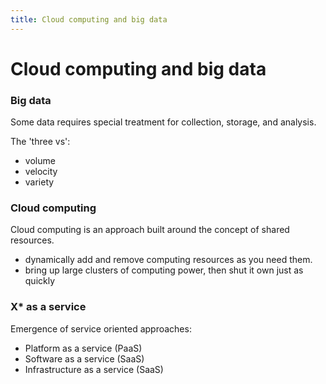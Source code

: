 ```yaml
---
title: Cloud computing and big data
---
```


# Cloud computing and big data

### Big data

Some data requires special treatment for collection, storage, and analysis.

The 'three vs':

- volume
- velocity
- variety

### Cloud computing

Cloud computing is an approach built around the concept of shared resources.

- dynamically add and remove computing resources as you need them.
- bring up large clusters of computing power, then shut it own just as quickly

### X* as a service

Emergence of service oriented approaches:

- Platform as a service (PaaS)
- Software as a service (SaaS)
- Infrastructure as a service (SaaS)
